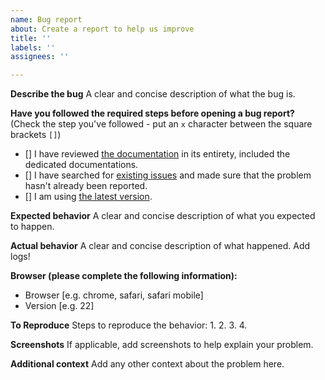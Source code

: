 ```yaml
---
name: Bug report
about: Create a report to help us improve
title: ''
labels: ''
assignees: ''

---
```


**Describe the bug**
A clear and concise description of what the bug is.

**Have you followed the required steps before opening a bug report?**
(Check the step you've followed - put an `x` character between the square brackets `[]`)
* [] I have reviewed [the documentation](https://github.com/EkoLabs/sonorous/blob/master/README.md) in its entirety, included the dedicated documentations.
* [] I have searched for [existing issues](https://github.com/EkoLabs/sonorous/issues) and made sure that the problem hasn't already been reported.
* [] I am using [the latest version](https://github.com/EkoLabs/sonorous/releases).

**Expected behavior**
A clear and concise description of what you expected to happen.

**Actual behavior**
A clear and concise description of what happened. Add logs!

**Browser (please complete the following information):**
 - Browser [e.g. chrome, safari, safari mobile]
 - Version [e.g. 22]

**To Reproduce**
Steps to reproduce the behavior:
1. 
2. 
3. 
4. 

**Screenshots**
If applicable, add screenshots to help explain your problem.

**Additional context**
Add any other context about the problem here.
